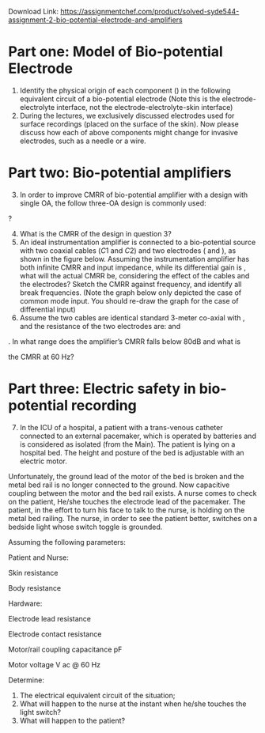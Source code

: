 Download Link: https://assignmentchef.com/product/solved-syde544-assignment-2-bio-potential-electrode-and-amplifiers
<br>
<h1>Part one: Model of Bio-potential Electrode</h1>

<ol>

 <li>Identify the physical origin of each component () in the following equivalent circuit of a bio-potential electrode (Note this is the electrode-electrolyte interface, not the electrode-electrolyte-skin interface)</li>

 <li>During the lectures, we exclusively discussed electrodes used for surface recordings (placed on the surface of the skin). Now please discuss how each of above components might change for invasive electrodes, such as a needle or a wire.</li>

</ol>

<h1>Part two: Bio-potential amplifiers</h1>

<ol start="3">

 <li>In order to improve CMRR of bio-potential amplifier with a design with single OA, the follow three-OA design is commonly used:</li>

</ol>

?

<ol start="4">

 <li>What is the CMRR of the design in question 3?</li>

 <li>An ideal instrumentation amplifier is connected to a bio-potential source with two coaxial cables (<em>C</em>1 and <em>C</em>2) and two electrodes ( and ), as shown in the figure below. Assuming the instrumentation amplifier has both infinite CMRR and input impedance, while its differential gain is , what will the actual CMRR be, considering the effect of the cables and the electrodes? Sketch the CMRR against frequency, and identify all break frequencies. (Note the graph below only depicted the case of common mode input. You should re-draw the graph for the case of differential input)</li>

 <li>Assume the       two      cables are       identical          standard          3-meter            co-axial           with , and the resistance of the two electrodes are:        and</li>

</ol>

. In what range does the amplifier’s CMRR falls below 80dB and what is

the CMRR at 60 Hz?

<h1>Part three: Electric safety in bio-potential recording</h1>

<ol start="7">

 <li>In the ICU of a hospital, a patient with a trans-venous catheter connected to an external pacemaker, which is operated by batteries and is considered as isolated (from the Main). The patient is lying on a hospital bed. The height and posture of the bed is adjustable with an electric motor.</li>

</ol>

Unfortunately, the ground lead of the motor of the bed is broken and the metal bed rail is no longer connected to the ground. Now capacitive coupling between the motor and the bed rail exists. A nurse comes to check on the patient, He/she touches the electrode lead of the pacemaker. The patient, in the effort to turn his face to talk to the nurse, is holding on the metal bed railing. The nurse, in order to see the patient better, switches on a bedside light whose switch toggle is grounded.

Assuming the following parameters:

Patient and Nurse:

Skin resistance

Body resistance




Hardware:

Electrode lead resistance

Electrode contact resistance

Motor/rail coupling capacitance  pF

Motor voltage                                         V ac @ 60 Hz




Determine:

<ol>

 <li>The electrical equivalent circuit of the situation;</li>

 <li>What will happen to the nurse at the instant when he/she touches the light switch?</li>

 <li>What will happen to the patient?</li>

</ol>